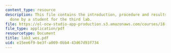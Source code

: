 ```yaml
---
content_type: resource
description: This file contains the introduction, procedure and results for the experiment
  done by a student for the third lab.
file: https://ol-ocw-studio-app-production.s3.amazonaws.com/courses/18-091-mathematical-exposition-spring-2005/e15ee6f9be3fa0090bb443d67d93f734_lab3_wes.pdf
file_type: application/pdf
resourcetype: Document
title: lab3_wes.pdf
uid: e15ee6f9-be3f-a009-0bb4-43d67d93f734
---
```

